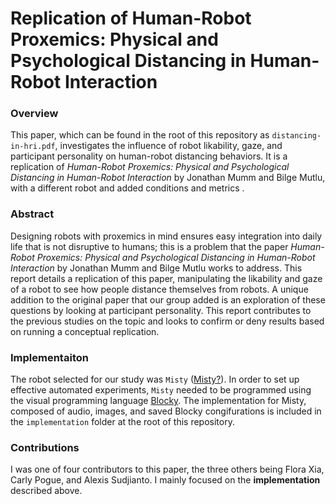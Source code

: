 # Replication of Human-Robot Proxemics: Physical and Psychological Distancing in Human-Robot Interaction

### Overview

This paper, which can be found in the root of this repository as `distancing-in-hri.pdf`, investigates the influence of robot likability, gaze, and participant personality on human-robot distancing behaviors. It is a replication of *Human-Robot Proxemics: Physical and Psychological Distancing in Human-Robot Interaction* by Jonathan Mumm and Bilge Mutlu, with a different robot and added conditions and metrics .

### Abstract

Designing robots with proxemics in mind ensures easy integration into daily life that is not disruptive to humans; this is a problem that the paper *Human-Robot Proxemics: Physical and Psychological Distancing in Human-Robot Interaction* by Jonathan Mumm and Bilge Mutlu works to address. This report details a replication of this paper, manipulating the likability and gaze of a robot to see how people distance themselves from robots. A unique addition to the original paper that our group added is an exploration of these questions by looking at participant personality. This report contributes to the previous studies on the topic and looks to confirm or deny results based on running a conceptual replication.

### Implementaiton

The robot selected for our study was `Misty` ([Misty?](https://www.mistyrobotics.com)). In order to set up effective automated experiments, `Misty` needed to be programmed using the visual programming language [Blocky](https://developers.google.com/blockly). The implementation for Misty, composed of audio, images, and saved Blocky congifurations is included in the `implementation` folder at the root of this repository.


### Contributions

I was one of four contributors to this paper, the three others being Flora Xia, Carly Pogue, and Alexis Sudjianto. I mainly focused on the **implementation** described above.

